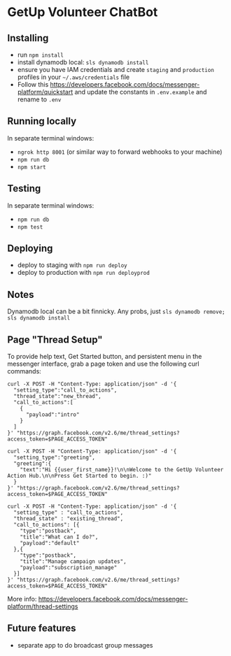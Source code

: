 # GetUp Volunteer ChatBot

## Installing

* run `npm install`
* install dynamodb local: `sls dynamodb install`
* ensure you have IAM credentials and create `staging` and `production` profiles in your `~/.aws/credentials` file
* Follow this https://developers.facebook.com/docs/messenger-platform/quickstart and update the constants in `.env.example` and rename to `.env`

## Running locally

In separate terminal windows:

* `ngrok http 8001` (or similar way to forward webhooks to your machine)
* `npm run db`
* `npm start`

## Testing

In separate terminal windows:

* `npm run db`
* `npm test`

## Deploying

* deploy to staging with `npm run deploy`
* deploy to production with `npm run deployprod`

## Notes

Dynamodb local can be a bit finnicky.  Any probs, just `sls dynamodb remove; sls dynamodb install`

## Page "Thread Setup"

To provide help text, Get Started button, and persistent menu in the messenger interface, grab a page token and use the following curl commands:

```
curl -X POST -H "Content-Type: application/json" -d '{
  "setting_type":"call_to_actions",
  "thread_state":"new_thread",
  "call_to_actions":[
    {
      "payload":"intro"
    }
  ]
}' "https://graph.facebook.com/v2.6/me/thread_settings?access_token=$PAGE_ACCESS_TOKEN"

curl -X POST -H "Content-Type: application/json" -d '{
  "setting_type":"greeting",
  "greeting":{
    "text":"Hi {{user_first_name}}!\n\nWelcome to the GetUp Volunteer Action Hub.\n\nPress Get Started to begin. :)"
  }
}' "https://graph.facebook.com/v2.6/me/thread_settings?access_token=$PAGE_ACCESS_TOKEN"

curl -X POST -H "Content-Type: application/json" -d '{
  "setting_type" : "call_to_actions",
  "thread_state" : "existing_thread",
  "call_to_actions": [{
    "type":"postback",
    "title":"What can I do?",
    "payload":"default"
  },{
    "type":"postback",
    "title":"Manage campaign updates",
    "payload":"subscription_manage"
  }]
}' "https://graph.facebook.com/v2.6/me/thread_settings?access_token=$PAGE_ACCESS_TOKEN"
```

More info: https://developers.facebook.com/docs/messenger-platform/thread-settings

## Future features

* separate app to do broadcast group messages
